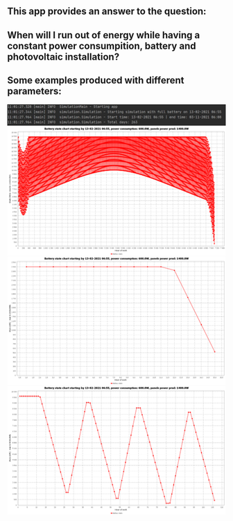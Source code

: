 <h2>This app provides an answer to the question:<h2>
When will I run out of energy while having a constant power consumpition, battery and photovoltaic installation?

<h2>Some examples produced with different parameters:</h2>

![exemplary console output](materials/console.JPG)
![exemplary chart](materials/chart1.png)
![exemplary chart](materials/chart2.png)
![exemplary chart](materials/chart3.png)
